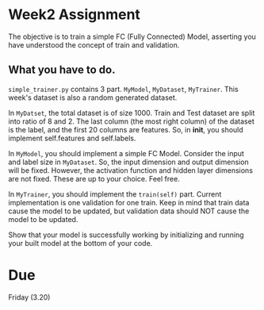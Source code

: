 # Week2 Assignment

The objective is to train a simple FC (Fully Connected) Model, asserting you have understood the concept of train and validation.

## What you have to do.

`simple_trainer.py` contains 3 part. `MyModel`, `MyDataset`, `MyTrainer`. This week's dataset is also a random generated dataset.

In `MyDatset`, the total dataset is of size 1000. Train and Test dataset are split into ratio of 8 and 2. The last column (the most right column) of the dataset is the label, and the first 20 columns are features. So, in __init__, you should implement self.features and self.labels.

In `MyModel`, you should implement a simple FC Model. Consider the input and label size in `MyDataset`. So, the input dimension and output dimension will be fixed. However, the activation function and hidden layer dimensions are not fixed. These are up to your choice. Feel free.

In `MyTrainer`, you should implement the `train(self)` part. Current implementation is one validation for one train. Keep in mind that train data cause the model to be updated, but validation data should NOT cause the model to be updated.

Show that your model is successfully working by initializing and running your built model at the bottom of your code.

# Due

Friday (3.20)